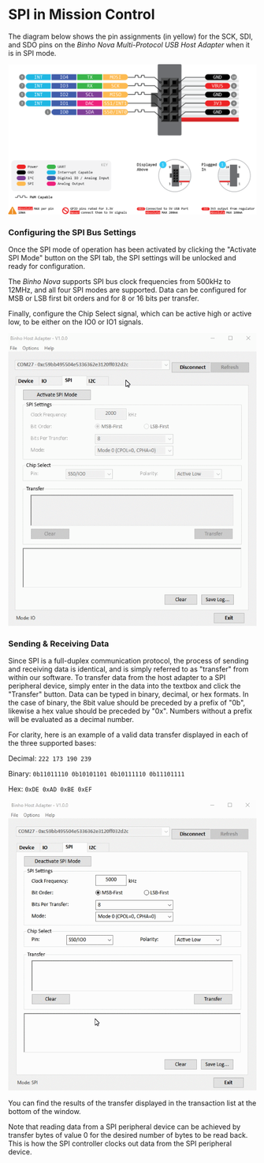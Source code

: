 # SPI in Mission Control

The diagram below shows the pin assignments \(in yellow\) for the SCK, SDI, and SDO pins on the _Binho Nova Multi-Protocol USB Host Adapter_ when it is in SPI mode.

![](../../.gitbook/assets/image%20%2813%29.png)

### Configuring the SPI Bus Settings

Once the SPI mode of operation has been activated by clicking the "Activate SPI Mode" button on the SPI tab, the SPI settings will be unlocked and ready for configuration.

The _Binho Nova_ supports SPI bus clock frequencies from 500kHz to 12MHz, and all four SPI modes are supported. Data can be configured for MSB or LSB first bit orders and for 8 or 16 bits per transfer.

Finally, configure the Chip Select signal, which can be active high or active low, to be either on the IO0 or IO1 signals.

![](../../.gitbook/assets/using-spi-settings.gif)

### Sending & Receiving Data

Since SPI is a full-duplex communication protocol, the process of sending and receiving data is identical, and is simply referred to as "transfer" from within our software. To transfer data from the host adapter to a SPI peripheral device, simply enter in the data into the textbox and click the "Transfer" button. Data can be typed in binary, decimal, or hex formats. In the case of binary, the 8bit value should be preceded by a prefix of "0b", likewise a hex value should be preceded by "0x". Numbers without a prefix will be evaluated as a decimal number.

For clarity, here is an example of a valid data transfer displayed in each of the three supported bases:

Decimal: `222 173 190 239`

Binary: `0b11011110 0b10101101 0b10111110 0b11101111`

Hex: `0xDE 0xAD 0xBE 0xEF`

![](../../.gitbook/assets/using-spi-transfer.gif)

You can find the results of the transfer displayed in the transaction list at the bottom of the window.

Note that reading data from a SPI peripheral device can be achieved by transfer bytes of value 0 for the desired number of bytes to be read back. This is how the SPI controller clocks out data from the SPI peripheral device.

